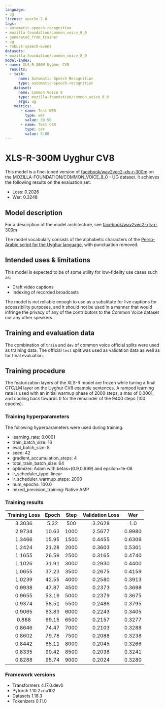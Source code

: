 ```yaml
---
language:
- ug
license: apache-2.0
tags:
- automatic-speech-recognition
- mozilla-foundation/common_voice_8_0
- generated_from_trainer
- ug
- robust-speech-event
datasets:
- mozilla-foundation/common_voice_8_0
model-index:
- name: XLS-R-300M Uyghur CV8
  results:
  - task: 
      name: Automatic Speech Recognition 
      type: automatic-speech-recognition
    dataset:
      name: Common Voice 8
      type: mozilla-foundation/common_voice_8_0
      args: ug
    metrics:
       - name: Test WER
         type: wer
         value: 30.50
       - name: Test CER
         type: cer
         value: 5.80
---
```


<!-- This model card has been generated automatically according to the information the Trainer had access to. You
should probably proofread and complete it, then remove this comment. -->

# XLS-R-300M Uyghur CV8

This model is a fine-tuned version of [facebook/wav2vec2-xls-r-300m](https://huggingface.co/facebook/wav2vec2-xls-r-300m) on the MOZILLA-FOUNDATION/COMMON_VOICE_8_0 - UG dataset.
It achieves the following results on the evaluation set:
- Loss: 0.2026
- Wer: 0.3248

## Model description

For a description of the model architecture, see [facebook/wav2vec2-xls-r-300m](https://huggingface.co/facebook/wav2vec2-xls-r-300m)

The model vocabulary consists of the alphabetic characters of the [Perso-Arabic script for the Uyghur language](https://omniglot.com/writing/uyghur.htm), with punctuation removed.

## Intended uses & limitations

This model is expected to be of some utility for low-fidelity use cases such as:
- Draft video captions
- Indexing of recorded broadcasts

The model is not reliable enough to use as a substitute for live captions for accessibility purposes, and it should not be used in a manner that would infringe the privacy of any of the contributors to the Common Voice dataset nor any other speakers.

## Training and evaluation data

The combination of `train` and `dev` of common voice official splits were used as training data. The official `test` split was used as validation data as well as for final evaluation.

## Training procedure

The featurization layers of the XLS-R model are frozen while tuning a final CTC/LM layer on the Uyghur CV8 example sentences. A ramped learning rate is used with an initial warmup phase of 2000 steps, a max of 0.0001, and cooling back towards 0 for the remainder of the 9400 steps (100 epochs).

### Training hyperparameters

The following hyperparameters were used during training:
- learning_rate: 0.0001
- train_batch_size: 16
- eval_batch_size: 8
- seed: 42
- gradient_accumulation_steps: 4
- total_train_batch_size: 64
- optimizer: Adam with betas=(0.9,0.999) and epsilon=1e-08
- lr_scheduler_type: linear
- lr_scheduler_warmup_steps: 2000
- num_epochs: 100.0
- mixed_precision_training: Native AMP

### Training results

| Training Loss | Epoch | Step | Validation Loss | Wer    |
|:-------------:|:-----:|:----:|:---------------:|:------:|
| 3.3036        | 5.32  | 500  | 3.2628          | 1.0    |
| 2.9734        | 10.63 | 1000 | 2.5677          | 0.9980 |
| 1.3466        | 15.95 | 1500 | 0.4455          | 0.6306 |
| 1.2424        | 21.28 | 2000 | 0.3603          | 0.5301 |
| 1.1655        | 26.59 | 2500 | 0.3165          | 0.4740 |
| 1.1026        | 31.91 | 3000 | 0.2930          | 0.4400 |
| 1.0655        | 37.23 | 3500 | 0.2675          | 0.4159 |
| 1.0239        | 42.55 | 4000 | 0.2580          | 0.3913 |
| 0.9938        | 47.87 | 4500 | 0.2373          | 0.3698 |
| 0.9655        | 53.19 | 5000 | 0.2379          | 0.3675 |
| 0.9374        | 58.51 | 5500 | 0.2486          | 0.3795 |
| 0.9065        | 63.83 | 6000 | 0.2243          | 0.3405 |
| 0.888         | 69.15 | 6500 | 0.2157          | 0.3277 |
| 0.8646        | 74.47 | 7000 | 0.2103          | 0.3288 |
| 0.8602        | 79.78 | 7500 | 0.2088          | 0.3238 |
| 0.8442        | 85.11 | 8000 | 0.2045          | 0.3266 |
| 0.8335        | 90.42 | 8500 | 0.2038          | 0.3241 |
| 0.8288        | 95.74 | 9000 | 0.2024          | 0.3280 |


### Framework versions

- Transformers 4.17.0.dev0
- Pytorch 1.10.2+cu102
- Datasets 1.18.3
- Tokenizers 0.11.0
